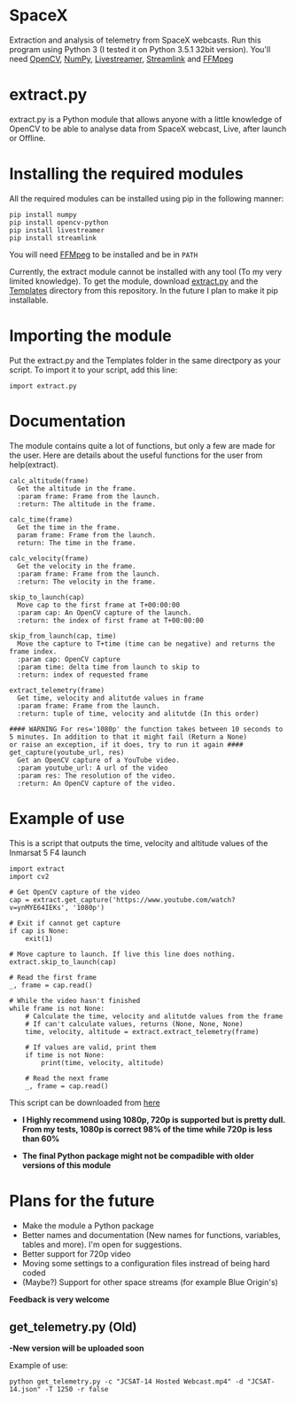 # SpaceX
Extraction and analysis of telemetry from SpaceX webcasts.
Run this program using Python 3 (I tested it on Python 3.5.1 32bit version). You'll need [OpenCV](http://opencv.org/), [NumPy](http://www.numpy.org/), [Livestreamer](http://docs.livestreamer.io/), [Streamlink](https://streamlink.github.io/) and [FFMpeg](https://ffmpeg.org/)


extract.py
=========
extract.py is a Python module that allows anyone with a little knowledge of OpenCV to be able to analyse data from SpaceX webcast, Live, after launch or Offline.

Installing the required modules
===============================

All the required modules can be installed using pip in the following manner:
```
pip install numpy
pip install opencv-python
pip install livestreamer
pip install streamlink
```

You will need [FFMpeg](https://ffmpeg.org/) to be installed and be in ```PATH```

Currently, the extract module cannot be installed with any tool (To my very limited knowledge).
To get the module, download [extract.py](https://github.com/shahar603/SpaceX/blob/master/extract.py) and the [Templates](https://github.com/shahar603/SpaceX/tree/master/Templates) directory from this repository. In the future I plan to make it pip installable.



Importing the module
===============================
Put the extract.py and the Templates folder in the same directpory as your script.
To import it to your script, add this line:
```
import extract.py
```


Documentation
===============================
The module contains quite a lot of functions, but only a few are made for the user.
Here are details about the useful functions for the user from help(extract).

```
calc_altitude(frame)
  Get the altitude in the frame.
  :param frame: Frame from the launch.
  :return: The altitude in the frame.

calc_time(frame)
  Get the time in the frame.
  param frame: Frame from the launch.
  return: The time in the frame.

calc_velocity(frame)
  Get the velocity in the frame.
  :param frame: Frame from the launch.
  :return: The velocity in the frame.
        
skip_to_launch(cap) 
  Move cap to the first frame at T+00:00:00
  :param cap: An OpenCV capture of the launch.
  :return: the index of first frame at T+00:00:00
  
skip_from_launch(cap, time)
  Move the capture to T+time (time can be negative) and returns the frame index.
  :param cap: OpenCV capture
  :param time: delta time from launch to skip to
  :return: index of requested frame
  
extract_telemetry(frame)
  Get time, velocity and alitutde values in frame
  :param frame: Frame from the launch.
  :return: tuple of time, velocity and alitutde (In this order)
  
#### WARNING For res='1080p' the function takes between 10 seconds to 5 minutes. In addition to that it might fail (Return a None)
or raise an exception, if it does, try to run it again ####
get_capture(youtube_url, res)
  Get an OpenCV capture of a YouTube video.
  :param youtube_url: A url of the video
  :param res: The resolution of the video.
  :return: An OpenCV capture of the video.
```


Example of use
==============
This is a script that outputs the time, velocity and altitude values of the Inmarsat 5 F4 launch
```
import extract
import cv2

# Get OpenCV capture of the video
cap = extract.get_capture('https://www.youtube.com/watch?v=ynMYE64IEKs', '1080p')

# Exit if cannot get capture
if cap is None:
    exit(1)

# Move capture to launch. If live this line does nothing.
extract.skip_to_launch(cap)

# Read the first frame
_, frame = cap.read()

# While the video hasn't finished
while frame is not None:
    # Calculate the time, velocity and alitutde values from the frame
    # If can't calculate values, returns (None, None, None)
    time, velocity, altitude = extract.extract_telemetry(frame)

    # If values are valid, print them
    if time is not None:
        print(time, velocity, altitude)
        
    # Read the next frame
    _, frame = cap.read()
```
This script can be downloaded from [here](https://github.com/shahar603/SpaceX/blob/master/example.py)


- **I Highly recommend using 1080p, 720p is supported but is pretty dull. From my tests, 1080p is correct 98% of the time while 720p is less than 60%**

- **The final Python package might not be compadible with older versions of this module**




Plans for the future
====================

* Make the module a Python package
* Better names and documentation (New names for functions, variables, tables and more). I'm open for suggestions.
* Better support for 720p video
* Moving some settings to a configuration files instread of being hard coded
* (Maybe?) Support for other space streams (for example Blue Origin's)

**Feedback is very welcome**


get_telemetry.py (Old)
----------
**-New version will be uploaded soon**

Example of use:
```
python get_telemetry.py -c "JCSAT-14 Hosted Webcast.mp4" -d "JCSAT-14.json" -T 1250 -r false
```
